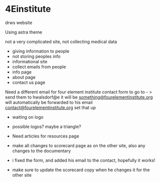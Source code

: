 # 4Einstitute
drws website

Using astra theme

not a very complicated site, 
not collecting medical data

- giving information to people
- not storing peoples info 
- informational site
- collect emails from people
- info page
- about page
- contact us page

Need a different email for four element institute contact form to go to - > send them to  hwalsdorf@e it will be something@fourelementinstitute.org will automatically be forwarded to his email contact@fourelementinstitute.org set that up

- waiting on logo 
- possible logos? maybe a triangle?
- Need articles for resources page
- make all changes to scorecard page as on the other site, also any changes to the documentary
- i fixed the form, and added his email to the contact, hopefully it works!

- make sure to update the scorecard copy when he changes it for the other site
